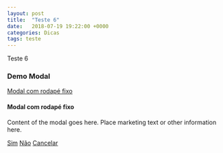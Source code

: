 ```yaml
---
layout: post
title:  "Teste 6"
date:   2018-07-19 19:22:00 +0000
categories: Dicas
tags: teste
---
```


Teste 6


<div class="container">
    <h3>Demo Modal</h3>
    <!-- Modal Trigger -->
    <a class="waves-effect waves-light btn pink darken-1 modal-trigger" href="#demo-modal-fixed-footer">Modal com rodapé fixo</a>
    <!-- Modal Structure -->
    <div id="demo-modal-fixed-footer" class="modal modal-fixed-footer">
        <div class="modal-content">
            <h4>Modal com rodapé fixo</h4>
            <p>Content of the modal goes here. Place marketing text or other information here.</p>
        </div>
        <div class="modal-footer">
            <a href="#!" class="modal-action modal-close btn teal lighten-1">Sim</a>
            <a href="#!" class="modal-action modal-close btn orange darken-1">Não</a>
            <a href="#!" class="modal-action modal-close btn deep-orange darken-2">Cancelar</a>
        </div>
    </div>
</div>



<script>
    $(document).ready(function() {
        $('.modal').modal();
    })
</script>

